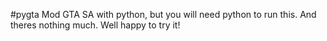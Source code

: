 #pygta
Mod GTA SA with python, but you will need python to run this.
And theres nothing much.
Well happy to try it!
